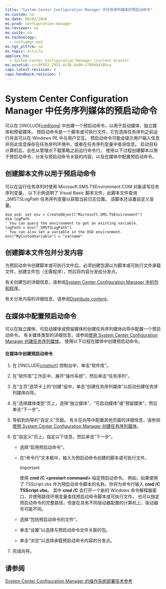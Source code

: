 ```yaml
---
title: "System Center Configuration Manager 中任务序列媒体的预启动命令"
ms.custom: na
ms.date: 09/02/2016
ms.prod: configuration-manager
ms.reviewer: na
ms.suite: na
ms.technology: 
  - configmgr-osd
ms.tgt_pltfrm: na
ms.topic: article
applies_to: 
  - System Center Configuration Manager (current branch)
ms.assetid: ccc9f652-2953-4c38-8a90-c799484105ca
caps.latest.revision: 6
caps.handback.revision: 3
---
```

# System Center Configuration Manager 中任务序列媒体的预启动命令
可以在 [!INCLUDE[cm6long](../LocTest/includes/cm6long_md.md)] 中创建一个预启动命令，以用于启动媒体、独立媒体和预留媒体。 预启动命令是一个脚本或可执行文件，它在选择任务序列之前运行并且可以在 Windows PE 中与用户交互。 预启动命令可能会提示用户输入信息并将此信息保存在任务序列环境中，或者在任务序列变量中查询信息。 启动目标计算机后，会在从管理点下载策略之前运行命令行。 使用以下过程创建脚本以用于预启动命令，分发与预启动命令关联的内容，以及在媒体中配置预启动命令。  
  
## 创建脚本文件以用于预启动命令  
 可以在运行任务序列时使用 Microsoft.SMS.TSEnvironment COM 对象读写任务序列变量。 以下示例说明了 Visual Basic 脚本文件，此脚本文件查询 \_SMSTSLogPath 任务序列变量以获取当前日志位置。 该脚本还设置自定义变量。  
  
```  
dim osd: set env = CreateObject("Microsoft.SMS.TSEnvironment")  
dim logPath  
' You can query the environment to get an existing variable.  
logPath = env("_SMSTSLogPath")  
' You can also set a variable in the OSD environment.  
env("MyCustomVariable") = "varname"  
```  
  
## 创建脚本文件包并分发内容  
 为预启动命令创建脚本或可执行文件后，必须创建包源以为脚本或可执行文件承载文件，创建文件包（无需程序），然后将内容分发给分发点。  
  
 有关创建包的详细信息，请参阅[System Center Configuration Manager 中的包和程序](../LocTest/Packages-and-programs-in-System-Center-Configuration-Manager.md)。  
  
 有关分发内容的详细信息，请参阅[Distribute content](../LocTest/Manage-content-and-content-infrastructure-for-System-Center-Configuration-Manager.md#bkmk_dist)。  
  
## 在媒体中配置预启动命令  
 可以在独立媒体、可启动媒体或预留媒体的创建任务序列媒体向导中配置一个预启动命令。 有关媒体类型的详细信息，请参阅[使用 System Center Configuration Manager 创建任务序列媒体](../LocTest/Create-task-sequence-media-with-System-Center-Configuration-Manager.md)。 使用以下过程在媒体中创建预启动命令。  
  
#### 在媒体中创建预启动命令  
  
1.  在 [!INCLUDE[cmshort](../LocTest/includes/cmshort_md.md)] 控制台中，单击“软件库”。  
  
2.  在“软件库”工作区中，展开“操作系统”，然后单击“任务序列”。  
  
3.  在“主页”选项卡上的“创建”组中，单击“创建任务序列媒体”以启动创建任务序列媒体向导。  
  
4.  在“选择媒体类型”页上，选择“独立媒体”、“可启动媒体”或“预留媒体”，然后单击“下一步”。  
  
5.  导航到向导的“自定义”页面。 有关在向导中配置其他页面的详细信息，请参阅[使用 System Center Configuration Manager 创建任务序列媒体](../LocTest/Create-task-sequence-media-with-System-Center-Configuration-Manager.md)。  
  
6.  在“自定义”页上，指定以下信息，然后单击“下一步”。  
  
    -   选择“启用预启动命令”。  
  
    -   在“命令行”文本框中，输入为预启动命令创建的脚本或可执行文件。  
  
        > [!IMPORTANT]  
        >  使用 **cmd \/C \<prestart command\>** 指定预启动命令。 例如，如果使用了 TSScript.vbs 作为预启动命令脚本的名称，你将为命令行输入 **cmd \/C TSScript.vbs**。 其中 **cmd \/C** 会打开一个新的 Windows 命令解释器窗口，并使用路径环境变量查找预启动命令脚本或可执行文件。 也可以指定预启动命令的完整路径，但是在具有不同驱动器配置的计算机上，驱动器号可能不同。  
  
    -   选择“包括预启动命令的文件”。  
  
    -   单击“设置”以选择与预启动命令文件关联的包。  
  
    -   单击“浏览”以选择承载预启动命令内容的分发点。  
  
7.  完成向导。  
  
## 请参阅  
 [System Center Configuration Manager 的操作系统部署技术参考](../LocTest/Operating-system-deployment-technical-reference-for-System-Center-Configuration-Manager.md)
